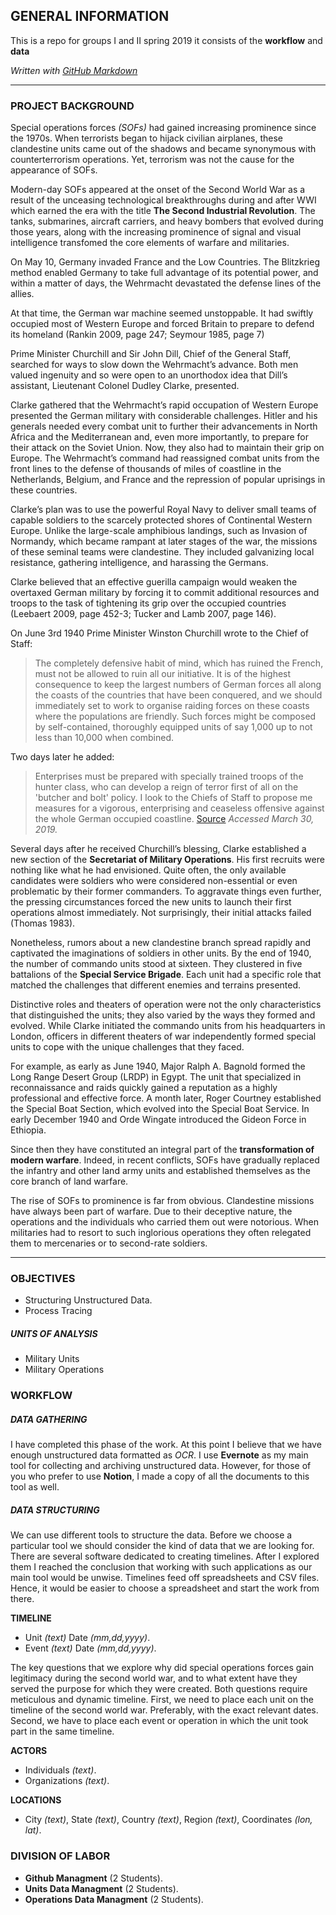 ## GENERAL INFORMATION

This is a repo for groups I and II spring 2019 it consists of the **workflow** and **data** 

_Written with [GitHub Markdown](https://help.github.com/en/categories/writing-on-github)_

----
### PROJECT BACKGROUND

Special operations forces _(SOFs)_ had gained increasing prominence since the 1970s. When terrorists began to hijack civilian  airplanes, these clandestine units came out of the shadows and became synonymous with counterterrorism operations. Yet, terrorism was not the cause for the appearance of SOFs. 

Modern-day SOFs appeared at the onset of the Second World War as a result of the unceasing technological breakthroughs during and after WWI which earned the era with the title **The Second Industrial Revolution**. The tanks, submarines, aircraft carriers, and heavy bombers that evolved during those years, along with the increasing prominence of signal and visual intelligence transfomed the core elements of warfare and militaries. 

On May 10, Germany invaded France and the Low Countries. The Blitzkrieg method enabled Germany to take full advantage of its potential power, and within a matter of days, the Wehrmacht devastated the defense lines of the allies. 

At that time, the German war machine seemed unstoppable. It had swiftly occupied most of Western Europe and forced Britain to prepare to defend its homeland (Rankin 2009, page 247; Seymour 1985, page 7) 

Prime Minister Churchill and Sir John Dill, Chief of the General Staff, searched for ways to slow down the Wehrmacht’s advance. Both men valued ingenuity and so were open to an unorthodox idea that Dill’s assistant, Lieutenant Colonel Dudley Clarke, presented.

Clarke gathered that the Wehrmacht’s rapid occupation of Western Europe presented the German military with considerable challenges. Hitler and his generals needed every combat unit to further their advancements in North Africa and the Mediterranean and, even more importantly, to prepare for their attack on the Soviet Union. Now, they also had to maintain their grip on Europe. The Wehrmacht’s command had reassigned combat units from the front lines to the defense of thousands of miles of coastline in the Netherlands, Belgium, and France and the repression of popular uprisings in these countries.

Clarke’s plan was to use the powerful Royal Navy to deliver small teams of capable soldiers to the scarcely protected shores of Continental Western Europe. Unlike the large-scale amphibious landings, such as Invasion of Normandy, which became rampant at later stages of the war, the missions of these seminal teams were clandestine. They included galvanizing local resistance, gathering intelligence, and harassing the Germans.

Clarke believed that an effective guerilla campaign would weaken the overtaxed German military by forcing it to commit additional resources and troops to the task of tightening its grip over the occupied countries (Leebaert 2009, page 452-3; Tucker and Lamb 2007, page 146).

On June 3rd 1940 Prime Minister Winston Churchill wrote to the Chief of Staff:

> The completely defensive habit of mind, which has ruined the French, must not be allowed to ruin all our initiative. It is of the highest consequence to keep the largest numbers of German forces all along the coasts of the countries that have been conquered, and we should immediately set to work to organise raiding forces on these coasts where the populations are friendly. Such forces might be composed by self-contained, thoroughly equipped units of say 1,000 up to not less than 10,000 when combined.

Two days later he added:

> Enterprises must be prepared with specially trained troops of the hunter class, who can develop a reign of terror first of all on the 'butcher and bolt' policy. I look to the Chiefs of Staff to propose me measures for a vigorous, enterprising and ceaseless offensive against the whole German occupied coastline. [Source]( https://www.combinedops.com/No%201%20Commando.htm) _Accessed March 30, 2019._

Several days after he received Churchill’s blessing, Clarke established a new section of the **Secretariat of Military Operations**. His first recruits were nothing like what he had envisioned. Quite often, the only available candidates were soldiers who were considered non-essential or even problematic by their former commanders. To aggravate things even further, the pressing circumstances forced the new units to launch their first operations almost immediately. Not surprisingly, their initial attacks failed (Thomas 1983). 

Nonetheless, rumors about a new clandestine branch spread rapidly and captivated the imaginations of soldiers in other units. 
By the end of 1940, the number of commando units stood at sixteen. They clustered in five battalions of the **Special Service Brigade**. Each unit had a specific role that matched the challenges that different enemies and terrains presented. 

Distinctive roles and theaters of operation were not the only characteristics that distinguished the units; they also varied by the ways they formed and evolved. While Clarke initiated the commando units from his headquarters in London, officers in different theaters of war independently formed special units to cope with the unique challenges that they faced. 

For example, as early as June 1940, Major Ralph A. Bagnold formed the Long Range Desert Group (LRDP) in Egypt. The unit that specialized in reconnaissance and raids quickly gained a reputation as a highly professional and effective force. A month later, Roger Courtney established the Special Boat Section, which evolved into the Special Boat Service. In early December 1940 and Orde Wingate introduced the Gideon Force in Ethiopia.

Since then they have constituted an integral part of the **transformation of modern warfare**. Indeed, in recent conflicts, SOFs have gradually replaced the infantry and other land army units and established themselves as the core branch of land warfare.

The rise of SOFs to prominence is far from obvious. Clandestine missions have always been part of warfare. Due to their deceptive nature, the operations and the individuals who carried them out were notorious. When militaries had to resort to such inglorious operations they often relegated them to mercenaries or to second-rate soldiers. 

----
### OBJECTIVES

- Structuring Unstructured Data. 
- Process Tracing

##### UNITS OF ANALYSIS

- Military Units
- Military Operations

### WORKFLOW

##### DATA GATHERING

I have completed this phase of the work. At this point I believe that we have enough unstructured data formatted as _OCR_. I use **Evernote** as my main tool for collecting and archiving unstructured data. However, for those of you who prefer to use **Notion**, I made a copy of all the documents to this tool as well.

##### DATA STRUCTURING 

We can use different tools to structure the data. Before we choose a particular tool we should consider the kind of data that we are looking for.
There are several software dedicated to creating timelines. After I explored them I reached the conclusion that working with such applications as our main tool would be unwise. Timelines feed off spreadsheets and CSV files. 
Hence, it would be easier to choose a spreadsheet and start the work from there.

**TIMELINE** 
- Unit _(text)_ Date _(mm,dd,yyyy)_.
- Event _(text)_ Date _(mm,dd,yyyy)_.

The key questions that we explore why did special operations forces gain legitimacy during the second world war, and to what extent have they served the purpose for which they were created. Both questions require meticulous and dynamic timeline.
First, we need to place each unit on the timeline of the second world war. Preferably, with the exact relevant dates.
Second, we have to place each event or operation in which the unit took part in the same timeline. 

**ACTORS** 
- Individuals _(text)_. 
- Organizations _(text)_.

**LOCATIONS** 
- City _(text)_, State _(text)_, Country _(text)_, Region _(text)_, Coordinates _(lon, lat)_.

### DIVISION OF LABOR

- **Github Managment** (2 Students).
- **Units Data Managment** (2 Students).
- **Operations Data Managment** (2 Students). 
